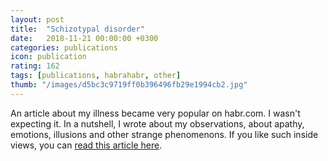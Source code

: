 ```yaml
---
layout: post
title:  "Schizotypal disorder"
date:   2018-11-21 00:00:00 +0300
categories: publications
icon: publication
rating: 162
tags: [publications, habrahabr, other]
thumb: "/images/d5bc3c9719ff0b396496fb29e1994cb2.jpg"
---
```


An article about my illness became very popular on habr.com. I wasn't expecting it. In a nutshell, I wrote about my observations, about apathy, emotions, illusions and other strange phenomenons. If you like such inside views, you can <a href='https://habr.com/post/430224/'>read this article here</a>.

